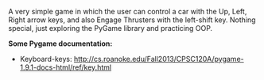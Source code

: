 A very simple game in which the user can control a car with the Up, Left, Right arrow keys,
and also Engage Thrusters with the left-shift key. Nothing special, just exploring the
PyGame library and practicing OOP.

**Some Pygame documentation:**  

 - Keyboard-keys: http://cs.roanoke.edu/Fall2013/CPSC120A/pygame-1.9.1-docs-html/ref/key.html


